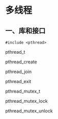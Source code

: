 # 多线程

## 一、库和接口

`#include <pthread>`


pthread_t

pthread_create

pthread_join

pthread_exit

pthread_mutex_t

pthread_mutex_lock

pthread_mutex_unlock


